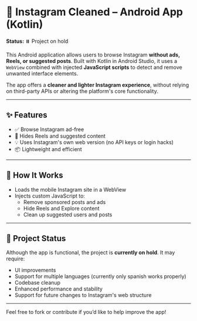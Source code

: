 # 📱 Instagram Cleaned – Android App (Kotlin)

**Status:** ⏸️ Project on hold

This Android application allows users to browse Instagram **without ads, Reels, or suggested posts**. Built with Kotlin in Android Studio, it uses a `WebView` combined with injected **JavaScript scripts** to detect and remove unwanted interface elements.

The app offers a **cleaner and lighter Instagram experience**, without relying on third-party APIs or altering the platform's core functionality.

---

## ✨ Features

- ✅ Browse Instagram ad-free
- 🚫 Hides Reels and suggested content
- 💡 Uses Instagram's own web version (no API keys or login hacks)
- 📦 Lightweight and efficient

---

## 🧪 How It Works

- Loads the mobile Instagram site in a WebView
- Injects custom JavaScript to:
  - Remove sponsored posts and ads
  - Hide Reels and Explore content
  - Clean up suggested users and posts

---

## 🚧 Project Status

Although the app is functional, the project is **currently on hold**. It may require:

- UI improvements
- Support for multiple languages (currently only spanish works properly)
- Codebase cleanup
- Enhanced performance and stability
- Support for future changes to Instagram's web structure

---

Feel free to fork or contribute if you’d like to help improve the app!
